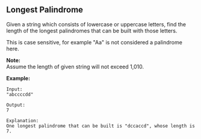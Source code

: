 ## Longest Palindrome

Given a string which consists of lowercase or uppercase letters, find the length of the longest palindromes that can be built with those letters.

This is case sensitive, for example "Aa" is not considered a palindrome here.

**Note:**  
Assume the length of given string will not exceed 1,010.

**Example:**
```
Input:
"abccccdd"

Output:
7

Explanation:
One longest palindrome that can be built is "dccaccd", whose length is 7.
```

